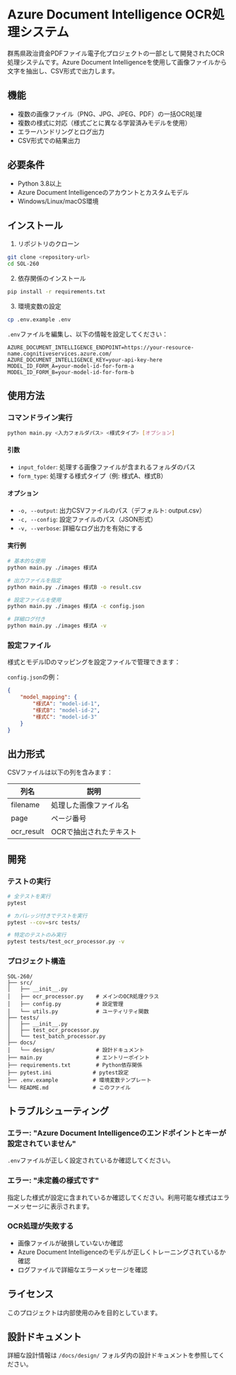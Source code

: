 # Azure Document Intelligence OCR処理システム

群馬県政治資金PDFファイル電子化プロジェクトの一部として開発されたOCR処理システムです。Azure Document Intelligenceを使用して画像ファイルから文字を抽出し、CSV形式で出力します。

## 機能

- 複数の画像ファイル（PNG、JPG、JPEG、PDF）の一括OCR処理
- 複数の様式に対応（様式ごとに異なる学習済みモデルを使用）
- エラーハンドリングとログ出力
- CSV形式での結果出力

## 必要条件

- Python 3.8以上
- Azure Document Intelligenceのアカウントとカスタムモデル
- Windows/Linux/macOS環境

## インストール

1. リポジトリのクローン
```bash
git clone <repository-url>
cd SOL-260
```

2. 依存関係のインストール
```bash
pip install -r requirements.txt
```

3. 環境変数の設定
```bash
cp .env.example .env
```

`.env`ファイルを編集し、以下の情報を設定してください：
```
AZURE_DOCUMENT_INTELLIGENCE_ENDPOINT=https://your-resource-name.cognitiveservices.azure.com/
AZURE_DOCUMENT_INTELLIGENCE_KEY=your-api-key-here
MODEL_ID_FORM_A=your-model-id-for-form-a
MODEL_ID_FORM_B=your-model-id-for-form-b
```

## 使用方法

### コマンドライン実行

```bash
python main.py <入力フォルダパス> <様式タイプ> [オプション]
```

#### 引数

- `input_folder`: 処理する画像ファイルが含まれるフォルダのパス
- `form_type`: 処理する様式タイプ（例: 様式A、様式B）

#### オプション

- `-o, --output`: 出力CSVファイルのパス（デフォルト: output.csv）
- `-c, --config`: 設定ファイルのパス（JSON形式）
- `-v, --verbose`: 詳細なログ出力を有効にする

#### 実行例

```bash
# 基本的な使用
python main.py ./images 様式A

# 出力ファイルを指定
python main.py ./images 様式B -o result.csv

# 設定ファイルを使用
python main.py ./images 様式A -c config.json

# 詳細ログ付き
python main.py ./images 様式A -v
```

### 設定ファイル

様式とモデルIDのマッピングを設定ファイルで管理できます：

`config.json`の例：
```json
{
    "model_mapping": {
        "様式A": "model-id-1",
        "様式B": "model-id-2",
        "様式C": "model-id-3"
    }
}
```

## 出力形式

CSVファイルは以下の列を含みます：

| 列名 | 説明 |
|------|------|
| filename | 処理した画像ファイル名 |
| page | ページ番号 |
| ocr_result | OCRで抽出されたテキスト |

## 開発

### テストの実行

```bash
# 全テストを実行
pytest

# カバレッジ付きでテストを実行
pytest --cov=src tests/

# 特定のテストのみ実行
pytest tests/test_ocr_processor.py -v
```

### プロジェクト構造

```
SOL-260/
├── src/
│   ├── __init__.py
│   ├── ocr_processor.py    # メインのOCR処理クラス
│   ├── config.py           # 設定管理
│   └── utils.py            # ユーティリティ関数
├── tests/
│   ├── __init__.py
│   ├── test_ocr_processor.py
│   └── test_batch_processor.py
├── docs/
│   └── design/             # 設計ドキュメント
├── main.py                 # エントリーポイント
├── requirements.txt        # Python依存関係
├── pytest.ini             # pytest設定
├── .env.example           # 環境変数テンプレート
└── README.md              # このファイル
```

## トラブルシューティング

### エラー: "Azure Document Intelligenceのエンドポイントとキーが設定されていません"

`.env`ファイルが正しく設定されているか確認してください。

### エラー: "未定義の様式です"

指定した様式が設定に含まれているか確認してください。利用可能な様式はエラーメッセージに表示されます。

### OCR処理が失敗する

- 画像ファイルが破損していないか確認
- Azure Document Intelligenceのモデルが正しくトレーニングされているか確認
- ログファイルで詳細なエラーメッセージを確認

## ライセンス

このプロジェクトは内部使用のみを目的としています。

## 設計ドキュメント

詳細な設計情報は `/docs/design/` フォルダ内の設計ドキュメントを参照してください。